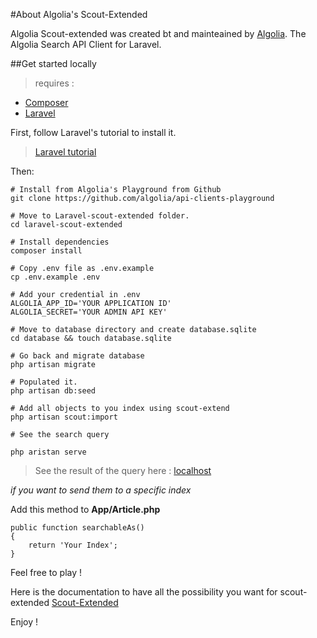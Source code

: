 #About Algolia's Scout-Extended

Algolia Scout-extended was created bt and mainteained by [Algolia](https://github.com/algolia). The Algolia Search API Client for Laravel. 

##Get started locally

>requires :
* [Composer](https://getcomposer.org/)
* [Laravel](https://laravel.com/)



First, follow Laravel's tutorial to install it. 

>[Laravel tutorial](https://laravel.com/docs/5.8/installation) 

Then: 

```
# Install from Algolia's Playground from Github
git clone https://github.com/algolia/api-clients-playground

# Move to Laravel-scout-extended folder.
cd laravel-scout-extended 

# Install dependencies
composer install

# Copy .env file as .env.example
cp .env.example .env

# Add your credential in .env
ALGOLIA_APP_ID='YOUR APPLICATION ID'
ALGOLIA_SECRET='YOUR ADMIN API KEY'

# Move to database directory and create database.sqlite
cd database && touch database.sqlite

# Go back and migrate database
php artisan migrate 

# Populated it.
php artisan db:seed

# Add all objects to you index using scout-extend 
php artisan scout:import

# See the search query 

php aristan serve 

```
> See the result of the query here : [localhost](http://localhost:8000/)

*if you want to send them to a specific index*

Add this method to **App/Article.php**
```
public function searchableAs()
{
    return 'Your Index';
}
```

Feel free to play ! 

Here is the documentation to have all the possibility you want for scout-extended [Scout-Extended](https://www.algolia.com/doc/framework-integration/laravel/getting-started/introduction-to-scout-extended/)

Enjoy ! 
 

